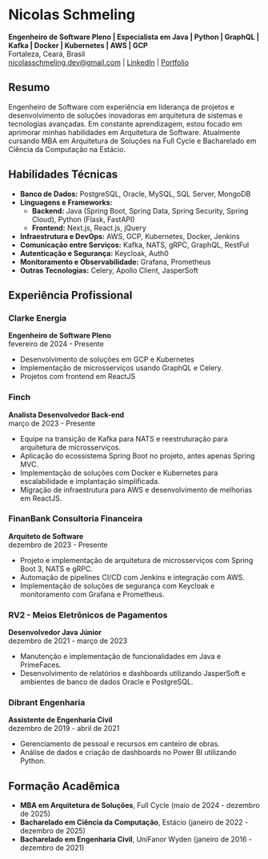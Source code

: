 # Nicolas Schmeling
**Engenheiro de Software Pleno | Especialista em Java | Python | GraphQL | Kafka | Docker | Kubernetes | AWS | GCP**  
Fortaleza, Ceará, Brasil  
nicolasschmeling.dev@gmail.com | [LinkedIn](www.linkedin.com/in/nicolasschmeling) | [Portfolio](github.com/nicolasschmelingdev)

## Resumo
Engenheiro de Software com experiência em liderança de projetos e desenvolvimento de soluções inovadoras em arquitetura de sistemas e tecnologias avançadas. Em constante aprendizagem, estou focado em aprimorar minhas habilidades em Arquitetura de Software. Atualmente cursando MBA em Arquitetura de Soluções na Full Cycle e Bacharelado em Ciência da Computação na Estácio.

## Habilidades Técnicas
- **Banco de Dados:** PostgreSQL, Oracle, MySQL, SQL Server, MongoDB
- **Linguagens e Frameworks:** 
  - **Backend:** Java (Spring Boot, Spring Data, Spring Security, Spring Cloud), Python (Flask, FastAPI)
  - **Frontend:** Next.js, React.js, jQuery
- **Infraestrutura e DevOps:** AWS, GCP, Kubernetes, Docker, Jenkins
- **Comunicação entre Serviços:** Kafka, NATS, gRPC, GraphQL, RestFul
- **Autenticação e Segurança:** Keycloak, Auth0
- **Monitoramento e Observabilidade:** Grafana, Prometheus
- **Outras Tecnologias:** Celery, Apollo Client, JasperSoft

## Experiência Profissional
### Clarke Energia
**Engenheiro de Software Pleno**  
fevereiro de 2024 - Presente
- Desenvolvimento de soluções em GCP e Kubernetes
- Implementação de microsserviços usando GraphQL e Celery.
- Projetos com frontend em ReactJS

### Finch
**Analista Desenvolvedor Back-end**  
março de 2023 - Presente
- Equipe na transição de Kafka para NATS e reestruturação para arquitetura de microsserviços.
- Aplicação do ecossistema Spring Boot no projeto, antes apenas Spring MVC.
- Implementação de soluções com Docker e Kubernetes para escalabilidade e implantação simplificada.
- Migração de infraestrutura para AWS e desenvolvimento de melhorias em ReactJS.

### FinanBank Consultoria Financeira
**Arquiteto de Software**  
dezembro de 2023 - Presente
- Projeto e implementação de arquitetura de microsserviços com Spring Boot 3, NATS e gRPC.
- Automação de pipelines CI/CD com Jenkins e integração com AWS.
- Implementação de soluções de segurança com Keycloak e monitoramento com Grafana e Prometheus.

### RV2 - Meios Eletrônicos de Pagamentos
**Desenvolvedor Java Júnior**  
dezembro de 2021 - março de 2023
- Manutenção e implementação de funcionalidades em Java e PrimeFaces.
- Desenvolvimento de relatórios e dashboards utilizando JasperSoft e ambientes de banco de dados Oracle e PostgreSQL.

### Dibrant Engenharia
**Assistente de Engenharia Civil**  
dezembro de 2019 - abril de 2021
- Gerenciamento de pessoal e recursos em canteiro de obras.
- Análise de dados e criação de dashboards no Power BI utilizando Python.

## Formação Acadêmica
- **MBA em Arquitetura de Soluções**, Full Cycle (maio de 2024 - dezembro de 2025)
- **Bacharelado em Ciência da Computação**, Estácio (janeiro de 2022 - dezembro de 2025)
- **Bacharelado em Engenharia Civil**, UniFanor Wyden (janeiro de 2016 - dezembro de 2021)
